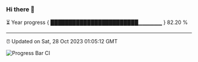 ### Hi there 👋

⏳ Year progress { ████████████████████████▁▁▁▁▁▁ } 82.20 %

---

⏰ Updated on Sat, 28 Oct 2023 01:05:12 GMT

![Progress Bar CI](https://github.com/liununu/liununu/workflows/Progress%20Bar%20CI/badge.svg)
